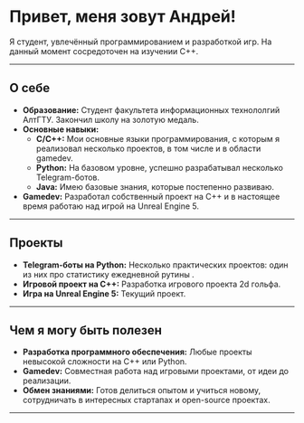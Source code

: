 # Привет, меня зовут Андрей!

Я студент, увлечённый программированием и разработкой игр. На данный момент сосредоточен на изучении C++.

---

## О себе

- **Образование:** Студент факультета информационных технололгий АлтГТУ. Закончил школу на золотую медаль.
- **Основные навыки:**  
  - **С/C++:** Мои основные языки программирования, с которым я реализовал несколько проектов, в том числе и в области gamedev.  
  - **Python:** На базовом уровне, успешно разрабатывал несколько Telegram-ботов.  
  - **Java:** Имею базовые знания, которые постепенно развиваю.
- **Gamedev:** Разработал собственный проект на C++ и в настоящее время работаю над игрой на Unreal Engine 5.

---

## Проекты

- **Telegram-боты на Python:** Несколько практических проектов: один из них про статистику ежедневной рутины .
- **Игровой проект на C++:** Разработка игрового проекта 2d гольфа.
- **Игра на Unreal Engine 5:** Текущий проект.

---

## Чем я могу быть полезен

- **Разработка программного обеспечения:** Любые проекты невысокой сложности на C++ или Python.
- **Gamedev:** Совместная работа над игровыми проектами, от идеи до реализации.
- **Обмен знаниями:** Готов делиться опытом и учиться новому, сотрудничать в интересных стартапах и open-source проектах.

---

<!---
hardgamesru/hardgamesru is a ✨ special ✨ repository because its `README.md` (this file) appears on your GitHub profile.
You can click the Preview link to take a look at your changes.
--->
